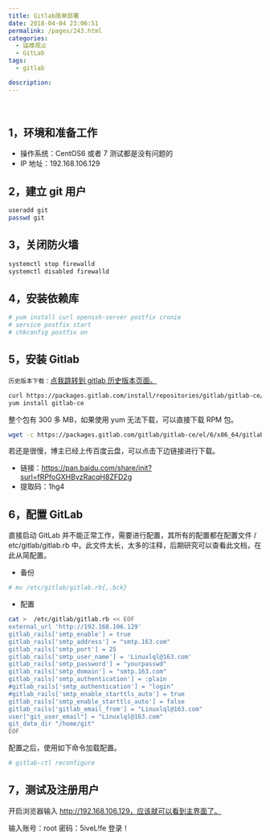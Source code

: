 ```yaml
---
title: Gitlab简单部署
date: 2018-04-04 23:06:51
permalink: /pages/243.html
categories:
  - 运维观止
  - GitLab
tags:
  - gitlab

description:
---
```


<br><ArticleTopAd></ArticleTopAd>


## 1，环境和准备工作



- 操作系统：CentOS6 或者 7 测试都是没有问题的
- IP 地址：192.168.106.129



## 2，建立 git 用户



```sh
useradd git
passwd git
```



## 3，关闭防火墙



```sh
systemctl stop firewalld
systemctl disabled firewalld
```



## 4，安装依赖库



```sh
# yum install curl openssh-server postfix cronie
# service postfix start
# chkconfig postfix on
```



## 5，安装 Gitlab



`历史版本下载：`[点我跳转到 gitlab 历史版本页面。](https://packages.gitlab.com/gitlab/gitlab-ce?filter=rpms)



```sh
curl https://packages.gitlab.com/install/repositories/gitlab/gitlab-ce/script.rpm.sh | sudo bash
yum install gitlab-ce
```



整个包有 300 多 MB，如果使用 yum 无法下载，可以直接下载 RPM 包。



```sh
wget -c https://packages.gitlab.com/gitlab/gitlab-ce/el/6/x86_64/gitlab-ce-7.13.3-ce.1.el6.x86_64.rpm
```



若还是很慢，博主已经上传百度云盘，可以点击下边链接进行下载。

- 链接：https://pan.baidu.com/share/init?surl=fRPfoGXHByzRacqH8ZFD2g
- 提取码：1hg4



## 6，配置 GitLab



直接启动 GitLab 并不能正常工作，需要进行配置，其所有的配置都在配置文件 / etc/gitlab/gitlab.rb 中。此文件太长，太多的注释，后期研究可以查看此文档，在此从简配置。



- 备份



```sh
# mv /etc/gitlab/gitlab.rb{,.bck}
```



- 配置



```sh
cat >  /etc/gitlab/gitlab.rb << EOF
external_url 'http://192.168.106.129'
gitlab_rails['smtp_enable'] = true
gitlab_rails['smtp_address'] = "smtp.163.com"
gitlab_rails['smtp_port'] = 25
gitlab_rails['smtp_user_name'] = 'Linuxlql@163.com'
gitlab_rails['smtp_password'] = "yourpasswd"
gitlab_rails['smtp_domain'] = "smtp.163.com"
gitlab_rails['smtp_authentication'] = :plain
#gitlab_rails['smtp_authentication'] = "login"
#gitlab_rails['smtp_enable_starttls_auto'] = true
gitlab_rails['smtp_enable_starttls_auto'] = false
gitlab_rails['gitlab_email_from'] = "Linuxlql@163.com"
user["git_user_email"] = "Linuxlql@163.com"
git_data_dir "/home/git"
EOF
```



配置之后，使用如下命令加载配置。



```sh
# gitlab-ctl reconfigure
```



## 7，测试及注册用户



开启浏览器输入 http://192.168.106.129，应该就可以看到主界面了。



输入账号：root 密码：5iveL!fe 登录！


<br><ArticleTopAd></ArticleTopAd>
